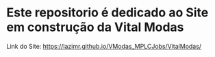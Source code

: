 # Este repositorio é dedicado ao Site em construção da Vital Modas

Link do Site: https://lazimr.github.io/VModas_MPLCJobs/VitalModas/
